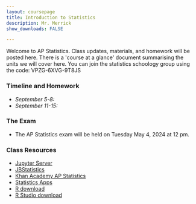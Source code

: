 ```yaml
---
layout: coursepage
title: Introduction to Statistics 
description: Mr. Merrick 
show_downloads: FALSE

---
```


Welcome to AP Statistics. Class updates, materials, and homework will be posted here. There is a 'course at a glance' document summarising the units we will cover here. You can join the statistics schoology group using the code: VPZG-6XVG-9T8JS 

### Timeline and Homework 
* *September 5-8:*
* *September 11-15:*

### The Exam 
* The AP Statistics exam will be held on Tuesday May 4, 2024 at 12 pm.

### Class Resources 
* <a href="http://jupyter.renert.housegordon.com"> Jupyter Server </a> 
* <a href="https://www.jbstatistics.com"> JBStatistics </a> 
* <a href="https://www.khanacademy.org/math/ap-statistics"> Khan Academy AP Statistics </a> 
* <a href="https://www.stapplet.com"> Statistics Apps </a>  
* <a href="https://www.r-project.org"> R download </a>  
* <a href="https://www.rstudio.com/products/rstudio/download/"> R Studio download </a>  




